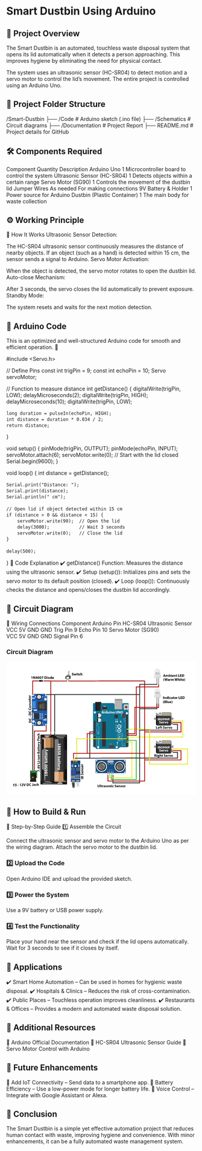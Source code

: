 # Smart Dustbin Using Arduino
## 📌 Project Overview
The Smart Dustbin is an automated, touchless waste disposal system that opens its lid automatically when it detects a person approaching. This improves hygiene by eliminating the need for physical contact.

The system uses an ultrasonic sensor (HC-SR04) to detect motion and a servo motor to control the lid’s movement. The entire project is controlled using an Arduino Uno.

## 📂 Project Folder Structure

/Smart-Dustbin
   ├── /Code             # Arduino sketch (.ino file)
   ├── /Schematics       # Circuit diagrams
   ├── /Documentation    # Project Report
   ├── README.md         # Project details for GitHub

## 🛠️ Components Required
Component	Quantity	Description
Arduino Uno	1	Microcontroller board to control the system
Ultrasonic Sensor (HC-SR04)	1	Detects objects within a certain range
Servo Motor (SG90)	1	Controls the movement of the dustbin lid
Jumper Wires	As needed	For making connections
9V Battery & Holder	1	Power source for Arduino
Dustbin (Plastic Container)	1	The main body for waste collection
## ⚙️ Working Principle
🔹 How It Works
Ultrasonic Sensor Detection:

The HC-SR04 ultrasonic sensor continuously measures the distance of nearby objects.
If an object (such as a hand) is detected within 15 cm, the sensor sends a signal to Arduino.
Servo Motor Activation:

When the object is detected, the servo motor rotates to open the dustbin lid.
Auto-close Mechanism:

After 3 seconds, the servo closes the lid automatically to prevent exposure.
Standby Mode:

The system resets and waits for the next motion detection.
## 📜 Arduino Code
This is an optimized and well-structured Arduino code for smooth and efficient operation. 🚀

#include <Servo.h>

// Define Pins
const int trigPin = 9;
const int echoPin = 10;
Servo servoMotor;

// Function to measure distance
int getDistance() {
    digitalWrite(trigPin, LOW);
    delayMicroseconds(2);
    digitalWrite(trigPin, HIGH);
    delayMicroseconds(10);
    digitalWrite(trigPin, LOW);

    long duration = pulseIn(echoPin, HIGH);
    int distance = duration * 0.034 / 2;
    return distance;
}

void setup() {
    pinMode(trigPin, OUTPUT);
    pinMode(echoPin, INPUT);
    servoMotor.attach(6);
    servoMotor.write(0);  // Start with the lid closed
    Serial.begin(9600);
}

void loop() {
    int distance = getDistance();

    Serial.print("Distance: ");
    Serial.print(distance);
    Serial.println(" cm");

    // Open lid if object detected within 15 cm
    if (distance > 0 && distance < 15) {
        servoMotor.write(90);  // Open the lid
        delay(3000);           // Wait 3 seconds
        servoMotor.write(0);   // Close the lid
    }

    delay(500);
}
🔹 Code Explanation
✔️ getDistance() Function: Measures the distance using the ultrasonic sensor.
✔️ Setup (setup()): Initializes pins and sets the servo motor to its default position (closed).
✔️ Loop (loop()): Continuously checks the distance and opens/closes the dustbin lid accordingly.

## 🔌 Circuit Diagram
🔹 Wiring Connections
Component	Arduino Pin
HC-SR04 Ultrasonic Sensor	
VCC	5V
GND	GND
Trig	Pin 9
Echo	Pin 10
Servo Motor (SG90)	
VCC	5V
GND	GND
Signal	Pin 6

### Circuit Diagram
![Circuit Diagram](/Schematics/image.png)

## 🚀 How to Build & Run
🔹 Step-by-Step Guide
1️⃣ Assemble the Circuit

Connect the ultrasonic sensor and servo motor to the Arduino Uno as per the wiring diagram.
Attach the servo motor to the dustbin lid.
### 2️⃣ Upload the Code

Open Arduino IDE and upload the provided sketch.
### 3️⃣ Power the System

Use a 9V battery or USB power supply.
### 4️⃣ Test the Functionality

Place your hand near the sensor and check if the lid opens automatically.
Wait for 3 seconds to see if it closes by itself.
## 📌 Applications
✔️ Smart Home Automation – Can be used in homes for hygienic waste disposal.
✔️ Hospitals & Clinics – Reduces the risk of cross-contamination.
✔️ Public Places – Touchless operation improves cleanliness.
✔️ Restaurants & Offices – Provides a modern and automated waste disposal solution.

## 🔗 Additional Resources
📘 Arduino Official Documentation
📘 HC-SR04 Ultrasonic Sensor Guide
📘 Servo Motor Control with Arduino

## 📌 Future Enhancements
🔹 Add IoT Connectivity – Send data to a smartphone app.
🔹 Battery Efficiency – Use a low-power mode for longer battery life.
🔹 Voice Control – Integrate with Google Assistant or Alexa.

## 📢 Conclusion
The Smart Dustbin is a simple yet effective automation project that reduces human contact with waste, improving hygiene and convenience. With minor enhancements, it can be a fully automated waste management system.